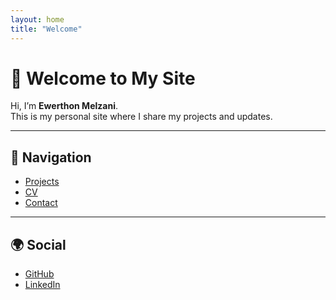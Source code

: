 ```yaml
---
layout: home
title: "Welcome"
---
```


# 👋 Welcome to My Site
Hi, I’m **Ewerthon Melzani**.  
This is my personal site where I share my projects and updates.

---

## 🔗 Navigation
- [Projects](/projects/)
- [CV](/cv/)
- [Contact](/Contact/)

---

## 🌍 Social
- [GitHub](https://github.com/ewerthonmelzani)
- [LinkedIn](https://www.linkedin.com/in/ewerthon-melzani-22b085298/)